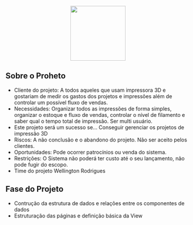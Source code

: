 <p align="center"><a href="https://laravel.com" target="_blank"><img width="150"src="https://laravel.com/laravel.png"></a></p>


## Sobre o Proheto

- Cliente do projeto: A todos aqueles que usam impressora 3D e gostariam de medir os gastos dos projetos e impressões além de controlar um possível fluxo de vendas.
- Necessidades: Organizar todos as impressões de forma simples, organizar o estoque e fluxo de vendas, controlar o nível de filamento e saber qual o tempo total de impressão. Ser multi usuário.
- Este projeto será um sucesso se... Conseguir gerenciar os projetos de impressão 3D
- Riscos: A não conclusão e o abandono do projeto. Não ser aceito pelos clientes.
- Oportunidades: Pode ocorrer patrocínios ou venda do sistema.
- Restrições: O Sistema não poderá ter custo até o seu lançamento, não pode fugir do escopo.
- Time do projeto Wellington Rodrigues


## Fase do Projeto

- Contrução da estrutura de dados e relações entre os componentes de dados
- Estruturação das páginas e definição básica da View
